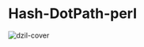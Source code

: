 # Hash-DotPath-perl
![dzil-cover](https://github.com/actions/Hash-DotPath-perl/workflows/dzil-cover/badge.svg)
